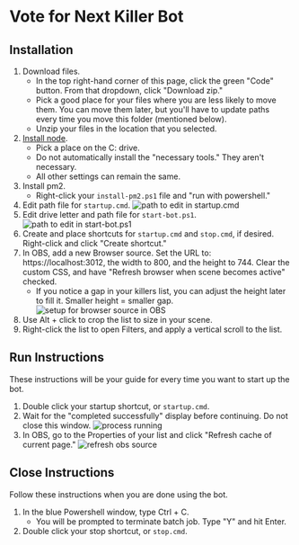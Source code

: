 # Vote for Next Killer Bot

## Installation
1. Download files.
     - In the top right-hand corner of this page, click the green "Code" button. From that dropdown, click "Download zip."
     - Pick a good place for your files where you are less likely to move them. You can move them later, but you'll have to update paths every time you move this folder (mentioned below).
     - Unzip your files in the location that you selected.
2. [Install node](https://nodejs.org/en).
     - Pick a place on the C: drive.
     - Do not automatically install the "necessary tools." They aren't necessary.
     - All other settings can remain the same.
3. Install pm2.
     - Right-click your `install-pm2.ps1` file and "run with powershell."
4. Edit path file for `startup.cmd`. ![path to edit in startup.cmd](https://github.com/hooleymcknight/chris-killers-bot/blob/main/instructions-images/startup_edit.png)
5. Edit drive letter and path file for `start-bot.ps1`. ![path to edit in start-bot.ps1](https://github.com/hooleymcknight/chris-killers-bot/blob/main/instructions-images/edit_ps1.png)
6. Create and place shortcuts for `startup.cmd` and `stop.cmd`, if desired. Right-click and click "Create shortcut."
7. In OBS, add a new Browser source. Set the URL to: https://localhost:3012, the width to 800, and the height to 744. Clear the custom CSS, and have "Refresh browser when scene becomes active" checked.
     - If you notice a gap in your killers list, you can adjust the height later to fill it. Smaller height = smaller gap. ![setup for browser source in OBS](https://github.com/hooleymcknight/chris-killers-bot/blob/main/instructions-images/obs_setup.png)
8. Use Alt + click to crop the list to size in your scene.
9. Right-click the list to open Filters, and apply a vertical scroll to the list.

## Run Instructions
These instructions will be your guide for every time you want to start up the bot.
1. Double click your startup shortcut, or `startup.cmd`.
2. Wait for the "completed successfully" display before continuing. Do not close this window. ![process running](https://github.com/hooleymcknight/chris-killers-bot/blob/main/instructions-images/page_running.png)
3. In OBS, go to the Properties of your list and click "Refresh cache of current page." ![refresh obs source](https://github.com/hooleymcknight/chris-killers-bot/blob/main/instructions-images/obs_refresh.png)

## Close Instructions
Follow these instructions when you are done using the bot.
1. In the blue Powershell window, type Ctrl + C.
     - You will be prompted to terminate batch job. Type "Y" and hit Enter.
2. Double click your stop shortcut, or `stop.cmd`.